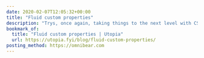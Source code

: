 ```yaml
---
date: 2020-02-07T12:05:32+00:00
title: "Fluid custom properties"
description: "Trys, once again, taking things to the next level with CSS locks, CSS properties, media queries, and the cascade to create incredibly dynamic and fluid layouts."
bookmark_of:
  title: "Fluid custom properties | Utopia"
  url: https://utopia.fyi/blog/fluid-custom-properties/
posting_method: https://omnibear.com
---
```

